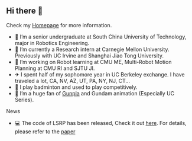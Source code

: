 ## Hi there 👋

Check my [Homepage](https://shuaizhou302.github.io/) for more information.
- 🏫 I’m a senior undergraduate at South China University of Technology, major in Robotics Engineering.
- 💼 I’m currently a Research intern at Carnegie Mellon University. Previously with UC Irvine and Shanghai Jiao Tong University.
- 🤖 I’m working on Robot learning at CMU ME, Multi-Robot Motion Planning at CMU RI and SJTU JI.
- ✈ I spent half of my sophomore year in UC Berkeley exchange. I have traveled a lot, CA, NV, AZ, UT, PA, NY, NJ, CT...
- 🏸 I play badminton and used to play competitively.
- 🤔 I’m a huge fan of [Gunpla](https://en.wikipedia.org/wiki/Gunpla) and Gundam animation (Especially UC Series).


News
- 💻 The code of LSRP has been released, Check it out [here](https://github.com/rap-lab-org/public_LSRP). For details, please refer to the [paper](https://doi.org/10.1609/aaai.v39i14.33618) 
<!--
**ShuaiZhou302/ShuaiZhou302** is a ✨ _special_ ✨ repository because its `README.md` (this file) appears on your GitHub profile.

Here are some ideas to get you started:

- 🔭 I’m currently working on Multi-Agent Path Finding [(MAPF)](https://en.wikipedia.org/wiki/Multi-agent_pathfinding) and its variants. 
- 🌱 I’m currently learning ...
- 👯 I’m looking to collaborate on ...
- 🤔 I’m looking for help with ...
- 💬 Ask me about ...
- 📫 How to reach me: ...
- 😄 Pronouns: ...
- ⚡ Fun fact: ...
-->
